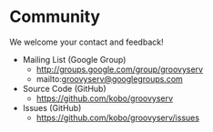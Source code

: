 # Community

We welcome your contact and feedback!

* Mailing List (Google Group)
    - http://groups.google.com/group/groovyserv
    - mailto:groovyserv@googlegroups.com
* Source Code (GitHub)
    - https://github.com/kobo/groovyserv
* Issues (GitHub)
    - https://github.com/kobo/groovyserv/issues
